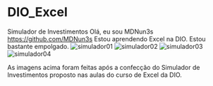 # DIO_Excel
Simulador de Investimentos
Olá, eu sou MDNun3s
https://github.com/MDNun3s
Estou aprendendo Excel na DIO.
Estou bastante empolgado.
![simulador01](https://github.com/user-attachments/assets/6579c350-6a5f-40fd-b652-24a1fc1f8e58)
![simulador02](https://github.com/user-attachments/assets/d8d74cb4-91ec-4e7a-948d-0e1e6d6d90e8)
![simulador03](https://github.com/user-attachments/assets/724f7f83-ddd6-4479-9416-c71cd3b2948d)
![simulador04](https://github.com/user-attachments/assets/68bb66c9-8519-4d30-ae25-e783c4293bc3)

As imagens acima foram feitas após a confecção do Simulador de Investimentos proposto nas aulas do curso de Excel da DIO.
